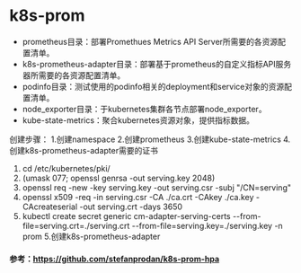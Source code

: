 # k8s-prom
- prometheus目录：部署Promethues Metrics API Server所需要的各资源配置清单。
- k8s-prometheus-adapter目录：部署基于prometheus的自定义指标API服务器所需要的各资源配置清单。
- podinfo目录：测试使用的podinfo相关的deployment和service对象的资源配置清单。
- node_exporter目录：于kubernetes集群各节点部署node_exporter。
- kube-state-metrics：聚合kubernetes资源对象，提供指标数据。

创建步骤：
1.创建namespace
2.创建prometheus
3.创建kube-state-metrics
4.创建k8s-prometheus-adapter需要的证书
  1) cd /etc/kubernetes/pki/
  2) (umask 077; openssl genrsa -out serving.key 2048)
  3) openssl req -new -key serving.key -out serving.csr -subj "/CN=serving"
  4) openssl x509 -req -in serving.csr -CA ./ca.crt -CAkey ./ca.key -CAcreateserial -out serving.crt -days 3650
  5) kubectl create secret generic cm-adapter-serving-certs --from-file=serving.crt=./serving.crt --from-file=serving.key=./serving.key -n prom
5.创建k8s-prometheus-adapter

#### 参考：https://github.com/stefanprodan/k8s-prom-hpa

